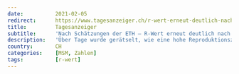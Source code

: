 ```yaml
---
date:          2021-02-05
redirect:      https://www.tagesanzeiger.ch/r-wert-erneut-deutlich-nach-unten-korrigiert-196579873281
title:         Tagesanzeiger
subtitle:      'Nach Schätzungen der ETH – R-Wert erneut deutlich nach unten korrigiert'
description:   'Über Tage wurde gerätselt, wie eine hohe Reproduktionszahl zu sinkenden Fallzahlen passt. Jetzt wurde sie angepasst.'
country:       CH
categories:    [MSM, Zahlen]
tags:          [r-wert]
---
```

